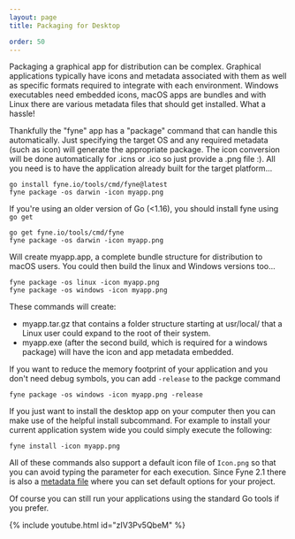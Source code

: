 ```yaml
---
layout: page
title: Packaging for Desktop

order: 50
---
```


Packaging a graphical app for distribution can be complex.
Graphical applications typically have icons and metadata associated
with them as well as specific formats required to integrate with each
environment. Windows executables need embedded icons, macOS apps are bundles and
with Linux there are various metadata files that should get installed. What a hassle!

Thankfully the "fyne" app has a "package" command that can handle this automatically. Just specifying the target OS and any required metadata (such as icon) will generate the appropriate package. The icon conversion will be done automatically for .icns or .ico so just provide a .png file :). All you need is to have the application already built for the target platform...

```
go install fyne.io/tools/cmd/fyne@latest
fyne package -os darwin -icon myapp.png
```
If you're using an older version of Go (<1.16), you should install fyne using `go get`

```
go get fyne.io/tools/cmd/fyne
fyne package -os darwin -icon myapp.png
```

Will create myapp.app, a complete bundle structure for distribution to macOS users. You could then build the linux and Windows versions too...

```
fyne package -os linux -icon myapp.png
fyne package -os windows -icon myapp.png
```

These commands will create:

  * myapp.tar.gz that contains a folder structure starting at usr/local/ that a Linux user could expand to the root of their system.
  * myapp.exe (after the second build, which is required for a windows package) will have the icon and app metadata embedded.

If you want to reduce the memory footprint of your application and you don't need debug symbols, you can add `-release` to the packge command

```
fyne package -os windows -icon myapp.png -release
```

If you just want to install the desktop app on your computer then you can make
use of the helpful install subcommand. For example to install your current
application system wide you could simply execute the following:

```
fyne install -icon myapp.png
```

All of these commands also support a default icon file of `Icon.png` so that you
can avoid typing the parameter for each execution. Since Fyne 2.1 there is also a
[metadata file](/started/metadata) where you can set default options for your project.

Of course you can still run your applications using the standard Go
tools if you prefer.

{% include youtube.html id="zIV3Pv5QbeM" %}
